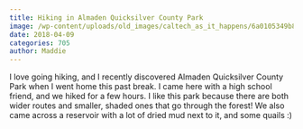 ```yaml
---
title: Hiking in Almaden Quicksilver County Park
image: /wp-content/uploads/old_images/caltech_as_it_happens/6a0105349b8251970b01b7c95c7374970b.jpg
date: 2018-04-09
categories: 705
author: Maddie
---
```


I love going hiking, and I recently discovered Almaden Quicksilver County Park when I went home this past break. I came here with a high school friend, and we hiked for a few hours. I like this park because there are both wider routes and smaller, shaded ones that go through the forest! We also came across a reservoir with a lot of dried mud next to it, and some quails :)

